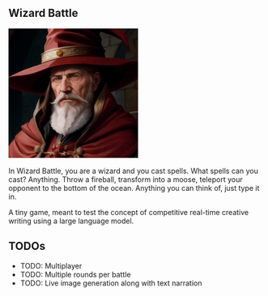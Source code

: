 ## Wizard Battle

![Wizard Battle](static/wizardbattle.gif)

In Wizard Battle, you are a wizard and you cast spells. What spells can you cast? Anything. Throw a fireball, transform into a moose, teleport your opponent to the bottom of the ocean. Anything you can think of, just type it in.


A tiny game, meant to test the concept of competitive real-time creative writing using a large language model.


## TODOs
- TODO: Multiplayer
- TODO: Multiple rounds per battle
- TODO: Live image generation along with text narration

